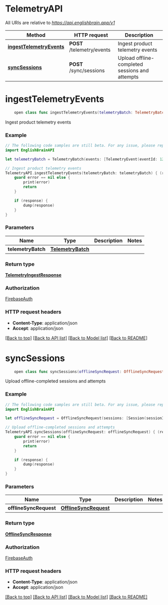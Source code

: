 # TelemetryAPI

All URIs are relative to *https://api.englishbrain.app/v1*

Method | HTTP request | Description
------------- | ------------- | -------------
[**ingestTelemetryEvents**](TelemetryAPI.md#ingesttelemetryevents) | **POST** /telemetry/events | Ingest product telemetry events
[**syncSessions**](TelemetryAPI.md#syncsessions) | **POST** /sync/sessions | Upload offline-completed sessions and attempts


# **ingestTelemetryEvents**
```swift
    open class func ingestTelemetryEvents(telemetryBatch: TelemetryBatch, completion: @escaping (_ data: TelemetryIngestResponse?, _ error: Error?) -> Void)
```

Ingest product telemetry events

### Example
```swift
// The following code samples are still beta. For any issue, please report via http://github.com/OpenAPITools/openapi-generator/issues/new
import EnglishBrainAPI

let telemetryBatch = TelemetryBatch(events: [TelemetryEvent(eventId: 123, type: "type_example", occurredAt: Date(), sessionId: "sessionId_example", reviewId: "reviewId_example", liveActivityId: "liveActivityId_example", attributes: 123)], source: "source_example") // TelemetryBatch | 

// Ingest product telemetry events
TelemetryAPI.ingestTelemetryEvents(telemetryBatch: telemetryBatch) { (response, error) in
    guard error == nil else {
        print(error)
        return
    }

    if (response) {
        dump(response)
    }
}
```

### Parameters

Name | Type | Description  | Notes
------------- | ------------- | ------------- | -------------
 **telemetryBatch** | [**TelemetryBatch**](TelemetryBatch.md) |  | 

### Return type

[**TelemetryIngestResponse**](TelemetryIngestResponse.md)

### Authorization

[FirebaseAuth](../README.md#FirebaseAuth)

### HTTP request headers

 - **Content-Type**: application/json
 - **Accept**: application/json

[[Back to top]](#) [[Back to API list]](../README.md#documentation-for-api-endpoints) [[Back to Model list]](../README.md#documentation-for-models) [[Back to README]](../README.md)

# **syncSessions**
```swift
    open class func syncSessions(offlineSyncRequest: OfflineSyncRequest, completion: @escaping (_ data: OfflineSyncResponse?, _ error: Error?) -> Void)
```

Upload offline-completed sessions and attempts

### Example
```swift
// The following code samples are still beta. For any issue, please report via http://github.com/OpenAPITools/openapi-generator/issues/new
import EnglishBrainAPI

let offlineSyncRequest = OfflineSyncRequest(sessions: [Session(sessionId: 123, mode: "mode_example", status: "status_example", startedAt: Date(), expiresAt: Date(), source: "source_example", phases: [SessionPhase(phaseId: "phaseId_example", label: "label_example", phaseType: "phaseType_example", order: 123, targetSentences: 123, targetDurationSeconds: 123, itemIds: ["itemIds_example"], comboRules: SessionPhase_comboRules(base: 123, bonusPerStreak: 123), checkpointStatus: CheckpointStatus(reached: false, accuracy: 123, combosMax: 123, completedAt: Date()), hintBudget: 123)], items: [SessionItem(itemId: "itemId_example", prompt: ItemPrompt(ko: "ko_example", enReference: "enReference_example", audioUrl: "audioUrl_example"), frame: ItemFrame(slots: [FrameSlot(role: "role_example", label: "label_example", _optional: false)]), tokens: [FrameToken(tokenId: "tokenId_example", display: "display_example", role: "role_example", lemma: "lemma_example", audioUrl: "audioUrl_example")], distractors: [nil], correctSequence: ["correctSequence_example"], patternTags: ["patternTags_example"], difficultyBand: "difficultyBand_example", hints: [Hint(order: 123, type: "type_example", content: "content_example")], scoring: ScoringRules(basePoints: 123, comboBonus: 123, hintPenalty: 123))], summary: SessionSummary(accuracy: 123, totalItems: 123, correct: 123, incorrect: 123, hintsUsed: 123, comboMax: 123, brainTokensEarned: 123, durationSeconds: 123, patternImpact: [PatternImpact(patternId: "patternId_example", deltaConquestRate: 123, exposures: 123, severityBefore: 123, severityAfter: 123, hintRateBefore: 123, hintRateAfter: 123)], hintRate: 123, firstTryRate: 123, completedAt: Date(), brainBurstApplied: false, brainBurstMultiplier: 123, brainBurstEligibleAt: Date()), brainBurst: BrainBurstState(active: false, multiplier: 123, eligibleAt: Date(), sessionsUntilActivation: 123), liveActivity: LiveActivity(liveActivityId: 123, sessionId: 123, status: "status_example", activityToken: "activityToken_example", pushTokenExpiresAt: Date(), createdAt: Date(), updatedAt: Date()))], attempts: [Attempt(attemptId: "attemptId_example", itemId: "itemId_example", startedAt: Date(), completedAt: Date(), placements: [Placement(slot: "slot_example", tokenId: "tokenId_example")], verdict: "verdict_example", timeSpentMs: 123, hintsUsed: 123, comboCount: 123, errors: [AttemptError(code: "code_example", message: "message_example", details: "TODO")], retryNumber: 123, firstTryCorrect: false, sessionId: "sessionId_example")], checkpoints: [Checkpoint(checkpointId: "checkpointId_example", phaseId: "phaseId_example", reachedAt: Date(), accuracy: 123, comboMax: 123, hintsUsed: 123, durationSeconds: 123, brainTokensEarned: 123, freezeConsumed: false, sessionId: "sessionId_example")], pendingRewards: [PendingReward(rewardId: "rewardId_example", type: "type_example", status: "status_example", serverClockSnapshot: Date())]) // OfflineSyncRequest | 

// Upload offline-completed sessions and attempts
TelemetryAPI.syncSessions(offlineSyncRequest: offlineSyncRequest) { (response, error) in
    guard error == nil else {
        print(error)
        return
    }

    if (response) {
        dump(response)
    }
}
```

### Parameters

Name | Type | Description  | Notes
------------- | ------------- | ------------- | -------------
 **offlineSyncRequest** | [**OfflineSyncRequest**](OfflineSyncRequest.md) |  | 

### Return type

[**OfflineSyncResponse**](OfflineSyncResponse.md)

### Authorization

[FirebaseAuth](../README.md#FirebaseAuth)

### HTTP request headers

 - **Content-Type**: application/json
 - **Accept**: application/json

[[Back to top]](#) [[Back to API list]](../README.md#documentation-for-api-endpoints) [[Back to Model list]](../README.md#documentation-for-models) [[Back to README]](../README.md)

